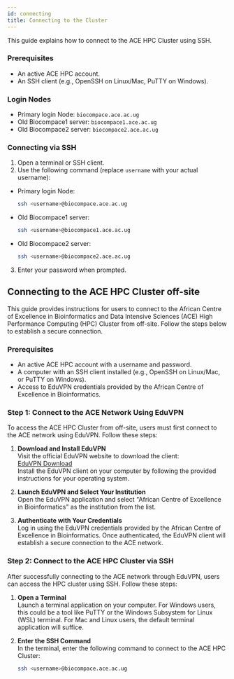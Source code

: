 ```yaml
---
id: connecting
title: Connecting to the Cluster
---
```


This guide explains how to connect to the ACE HPC Cluster using SSH.

### Prerequisites
- An active ACE HPC account.
- An SSH client (e.g., OpenSSH on Linux/Mac, PuTTY on Windows).

### Login Nodes
- Primary login Node: `biocompace.ace.ac.ug`
- Old Biocompace1 server: `biocompace1.ace.ac.ug`
- Old Biocompace2 server: `biocompace2.ace.ac.ug`

### Connecting via SSH
1. Open a terminal or SSH client.
2. Use the following command (replace `username` with your actual username):
- Primary login Node:
   ```bash
   ssh <username>@biocompace.ace.ac.ug
- Old Biocompace1 server:
   ```bash
   ssh <username>@biocompace1.ace.ac.ug
- Old Biocompace2 server:
   ```bash
   ssh <username>@biocompace2.ace.ac.ug
3. Enter your password when prompted.


## Connecting to the ACE HPC Cluster off-site
This guide provides instructions for users to connect to the African Centre of Excellence in Bioinformatics and Data Intensive Sciences (ACE) High Performance Computing (HPC) Cluster from off-site. Follow the steps below to establish a secure connection.

### Prerequisites
- An active ACE HPC account with a username and password.
- A computer with an SSH client installed (e.g., OpenSSH on Linux/Mac, or PuTTY on Windows).
- Access to EduVPN credentials provided by the African Centre of Excellence in Bioinformatics.

### Step 1: Connect to the ACE Network Using EduVPN
To access the ACE HPC Cluster from off-site, users must first connect to the ACE network using EduVPN. Follow these steps:

1. **Download and Install EduVPN**  
   Visit the official EduVPN website to download the client:  
   [EduVPN Download](https://www.eduvpn.org)  
   Install the EduVPN client on your computer by following the provided instructions for your operating system.

2. **Launch EduVPN and Select Your Institution**  
   Open the EduVPN application and select "African Centre of Excellence in Bioinformatics" as the institution from the list.

3. **Authenticate with Your Credentials**  
   Log in using the EduVPN credentials provided by the African Centre of Excellence in Bioinformatics. Once authenticated, the EduVPN client will establish a secure connection to the ACE network.

### Step 2: Connect to the ACE HPC Cluster via SSH
After successfully connecting to the ACE network through EduVPN, users can access the HPC cluster using SSH. Follow these steps:

1. **Open a Terminal**  
   Launch a terminal application on your computer. For Windows users, this could be a tool like PuTTY or the Windows Subsystem for Linux (WSL) terminal. For Mac and Linux users, the default terminal application will suffice.

2. **Enter the SSH Command**  
   In the terminal, enter the following command to connect to the ACE HPC Cluster:  
   ```bash
   ssh <username>@biocompace.ace.ac.ug